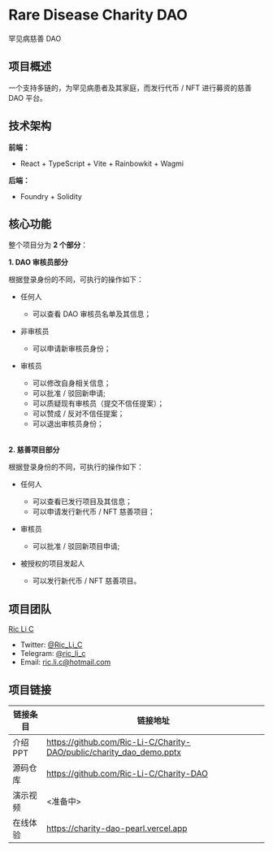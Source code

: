# Rare Disease Charity DAO

罕见病慈善 DAO

## 项目概述

一个支持多链的，为罕见病患者及其家庭，而发行代币 / NFT 进行募资的慈善 DAO 平台。

## 技术架构

**前端：**

-   React + TypeScript + Vite + Rainbowkit + Wagmi

**后端：**

-   Foundry + Solidity

## 核心功能

整个项目分为 **2 个部分**：

**1. DAO 审核员部分**

根据登录身份的不同，可执行的操作如下：

-   任何人

    -   可以查看 DAO 审核员名单及其信息；

-   非审核员

    -   可以申请新审核员身份；

-   审核员
    -   可以修改自身相关信息；
    -   可以批准 / 驳回新申请;
    -   可以质疑现有审核员（提交不信任提案）；
    -   可以赞成 / 反对不信任提案；
    -   可以退出审核员身份；<br><br>

**2. 慈善项目部分**

根据登录身份的不同，可执行的操作如下：

-   任何人

    -   可以查看已发行项目及其信息；
    -   可以申请发行新代币 / NFT 慈善项目；

-   审核员

    -   可以批准 / 驳回新项目申请;

-   被授权的项目发起人

    -   可以发行新代币 / NFT 慈善项目。

## 项目团队

[Ric Li C](https://github.com/Ric-Li-C)

-   Twitter: [@Ric_Li_C](https://twitter.com/Ric_Li_C)
-   Telegram: [@ric_li_c](https://t.me/ric_li_c)
-   Email: ric.li.c@hotmail.com

## 项目链接

| 链接条目 | 链接地址                                                             |
| -------- | -------------------------------------------------------------------- |
| 介绍 PPT | https://github.com/Ric-Li-C/Charity-DAO/public/charity_dao_demo.pptx |
| 源码仓库 | https://github.com/Ric-Li-C/Charity-DAO                              |
| 演示视频 | <准备中>                                                             |
| 在线体验 | https://charity-dao-pearl.vercel.app                                 |
